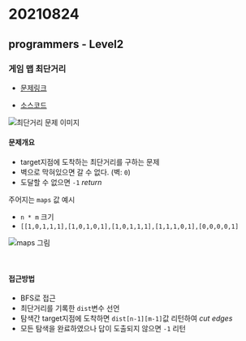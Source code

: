 # 20210824

## programmers - Level2

### 게임 맵 최단거리

- [문제링크](https://programmers.co.kr/learn/courses/30/lessons/1844)

- [소스코드](./source_code/shortest_gamemap.js)

![최단거리 문제 이미지](https://grepp-programmers.s3.ap-northeast-2.amazonaws.com/files/production/dc3a1b49-13d3-4047-b6f8-6cc40b2702a7/%E1%84%8E%E1%85%AC%E1%84%83%E1%85%A1%E1%86%AB%E1%84%80%E1%85%A5%E1%84%85%E1%85%B51_sxuruo.png)

#### 문제개요
- target지점에 도착하는 최단거리를 구하는 문제
- 벽으로 막혀있으면 갈 수 없다. (벽: `0`)
- 도달할 수 없으면 `-1` *return*

주어지는 `maps` 값 예시
- `n * m` 크기
- `[[1,0,1,1,1],[1,0,1,0,1],[1,0,1,1,1],[1,1,1,0,1],[0,0,0,0,1]`

![maps 그림](https://grepp-programmers.s3.ap-northeast-2.amazonaws.com/files/production/6db71f7f-58d3-4623-9fab-7cd99fa863a5/%E1%84%8E%E1%85%AC%E1%84%83%E1%85%A1%E1%86%AB%E1%84%80%E1%85%A5%E1%84%85%E1%85%B56_lgjvrb.png)

<br>

#### 접근방법
- BFS로 접근
- 최단거리를 기록한 `dist`변수 선언 
- 탐색간 target지점에 도착하면 `dist[n-1][m-1]`값 리턴하여 *cut edges*
- 모든 탐색을 완료하였으나 답이 도출되지 않으면 `-1` 리턴